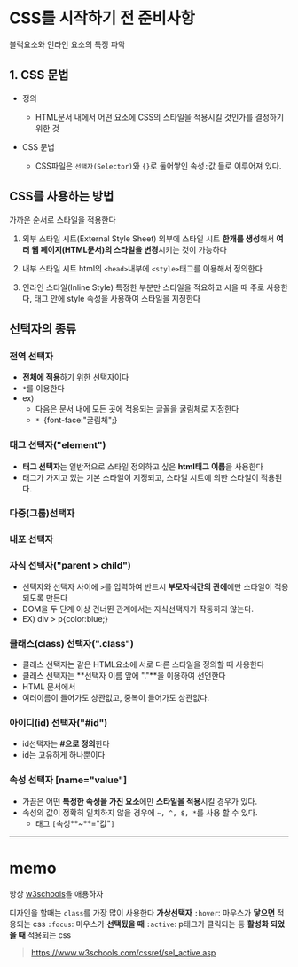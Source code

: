 # CSS를 시작하기 전 준비사항

블럭요소와 인라인 요소의 특징 파악

## 1. CSS 문법

- 정의

  - HTML문서 내에서 어떤 요소에 CSS의 스타일을 적용시킬 것인가를 결정하기 위한 것

- CSS 문법
  - CSS파일은 `선택자(Selector)`와 `{}`로 둘어쌓인 속성`:`값 들로 이루어져 있다.

## CSS를 사용하는 방법

가까운 순서로 스타일을 적용한다

1. 외부 스타일 시트(External Style Sheet)
   외부에 스타일 시트 **한개를 생성**해서 **여러 웹 페이지(HTML문서)의 스타일을 변경**시키는 것이 가능하다

2. 내부 스타일 시트
   html의 `<head>`내부에 `<style>`태그를 이용해서 정의한다

3. 인라인 스타일(Inline Style)
   특정한 부분만 스타일을 적요하고 시을 때 주로 사용한다, 태그 안에 style 속성을 사용하여 스타일을 지정한다

## 선택자의 종류

### 전역 선택자

- **전체에 적용**하기 위한 선택자이다
- `*`를 이용한다
- ex)
  - 다음은 문서 내에 모든 곳에 적용되는 글꼴을 굴림체로 지정한다
  - `* `{font-face:"굴림체";}

### 태그 선택자("element")

- **태그 선택자**는 일반적으로 스타일 정의하고 싶은 **html태그 이름**을 사용한다
- 태그가 가지고 있는 기본 스타일이 지정되고, 스타일 시트에 의한 스타일이 적용된다.

### 다중(그룹)선택자

### 내포 선택자

### 자식 선택자("parent > child")

- 선택자와 선택자 사이에 `>`를 입력하여 반드시 **부모자식간의 관에**에만 스타일이 적용되도록 만든다
- DOM을 두 단계 이상 건너뛴 관계에서는 자식선택자가 작동하지 않는다.
- EX) div > p{color:blue;}

### 클래스(class) 선택자(".class")

- 클래스 선택자는 같은 HTML요소에 서로 다른 스타일을 정의할 때 사용한다
- 클래스 선택자는 **선택자 이름 앞에 "."**을 이용하여 선언한다
- HTML 문서에서
- 여러이름이 들어가도 상관없고, 중복이 들어가도 상관없다.

### 아이디(id) 선택자("#id")

- id선택자는 **#으로 정의**한다
- id는 고유하게 하나뿐이다

### 속성 선택자 [name="value"]

- 가끔은 어떤 **특정한 속성을 가진 요소**에만 **스타일을 적용**시킬 경우가 있다.
- 속성의 값이 정확히 일치하지 않을 경우에 `~, ^, $, *`를 사용 할 수 있다.
  - 태그 `[`속성**~**="값"`]`

---

# memo

항상 [w3schools](https://www.w3schools.com/)을 애용하자

디자인을 할때는 `class`를 가장 많이 사용한다
**가상선택자**
`:hover`: 마우스가 **닿으면** 적용되는 css
`:focus`: 마우스가 **선택됬을 때**
`:active`: p태그가 클릭되는 등 **활성화 되었을 때** 적용되는 css

> https://www.w3schools.com/cssref/sel_active.asp
